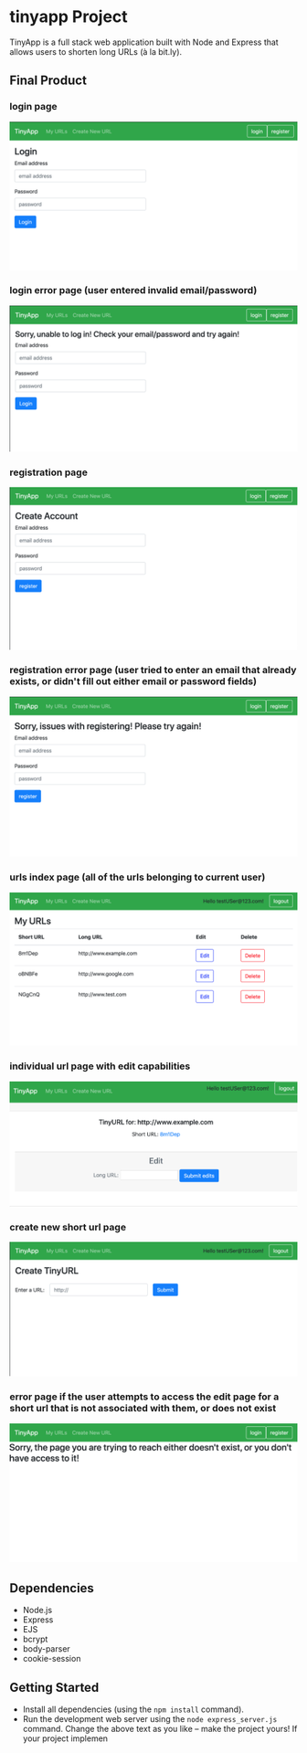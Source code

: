 # tinyapp Project

TinyApp is a full stack web application built with Node and Express that allows users to shorten long URLs (à la bit.ly).

## Final Product

### login page
!["screenshot of login page"](https://github.com/emi-hi/tinyapp/blob/master/docs/login.png)

### login error page (user entered invalid email/password)
!["screenshot of login error page"](https://github.com/emi-hi/tinyapp/blob/master/docs/loginError.png)

### registration page
!["screenshot of registration page"](https://github.com/emi-hi/tinyapp/blob/master/docs/register.png)

### registration error page (user tried to enter an email that already exists, or didn't fill out either email or password fields)
!["screenshot of registration error page"](https://github.com/emi-hi/tinyapp/blob/master/docs/registerError.png)

### urls index page (all of the urls belonging to current user)
!["screenshot of urls index page"](https://github.com/emi-hi/tinyapp/blob/master/docs/urlsIndex.png)

### individual url page with edit capabilities
!["screenshot of url edit page"](https://github.com/emi-hi/tinyapp/blob/master/docs/urlsEdit.png)

### create new short url page
!["screenshot of create new short url page"](https://github.com/emi-hi/tinyapp/blob/master/docs/urlsCreate.png)

### error page if the user attempts to access the edit page for a short url that is not associated with them, or does not exist
!["screenshot of wrong url/no access to url error page"](https://github.com/emi-hi/tinyapp/blob/master/docs/urlsError.png)

## Dependencies

- Node.js
- Express
- EJS
- bcrypt
- body-parser
- cookie-session

## Getting Started

- Install all dependencies (using the `npm install` command).
- Run the development web server using the `node express_server.js` command.
Change the above text as you like – make the project yours! If your project implemen

